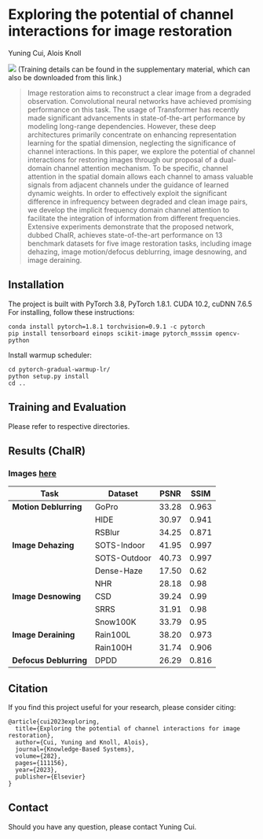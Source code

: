 # Exploring the potential of channel interactions for image restoration
Yuning Cui, Alois Knoll

[![](https://img.shields.io/badge/Paper-blue.svg)](https://www.sciencedirect.com/science/article/abs/pii/S0950705123009061)
(Training details can be found in the supplementary material, which can also be downloaded from this link.)

>Image restoration aims to reconstruct a clear image from a degraded observation. Convolutional neural networks have achieved promising performance on this task. The usage of Transformer has recently made significant advancements in state-of-the-art performance by modeling long-range dependencies. However, these deep architectures primarily concentrate on enhancing representation learning for the spatial dimension, neglecting the significance of channel interactions. In this paper, we explore the potential of channel interactions for restoring images through our proposal of a dual-domain channel attention mechanism. To be specific, channel attention in the spatial domain allows each channel to amass valuable signals from adjacent channels under the guidance of learned dynamic weights. In order to effectively exploit the significant difference in infrequency between degraded and clean image pairs, we develop the implicit frequency domain channel attention to facilitate the integration of information from different frequencies. Extensive experiments demonstrate that the proposed network, dubbed ChaIR, achieves state-of-the-art performance on 13 benchmark datasets for five image restoration tasks, including image dehazing, image motion/defocus deblurring, image desnowing, and image deraining.


## Installation
The project is built with PyTorch 3.8, PyTorch 1.8.1. CUDA 10.2, cuDNN 7.6.5
For installing, follow these instructions:
~~~
conda install pytorch=1.8.1 torchvision=0.9.1 -c pytorch
pip install tensorboard einops scikit-image pytorch_msssim opencv-python
~~~
Install warmup scheduler:
~~~
cd pytorch-gradual-warmup-lr/
python setup.py install
cd ..
~~~
## Training and Evaluation
Please refer to respective directories.
## Results (ChaIR) 
### Images [here](https://drive.google.com/drive/folders/1PEyjMOJ8-MAZOkS1manAF-0cyWABiMJW?usp=drive_link)

|Task|Dataset|PSNR|SSIM|
|----|------|-----|----|
|**Motion Deblurring**|GoPro|33.28|0.963|
||HIDE|30.97|0.941|
||RSBlur|34.25|0.871|
|**Image Dehazing**|SOTS-Indoor|41.95|0.997|
||SOTS-Outdoor|40.73|0.997|
||Dense-Haze|17.50|0.62|
||NHR|28.18|0.98|
|**Image Desnowing**|CSD|39.24|0.99|
||SRRS|31.91|0.98|
||Snow100K|33.79|0.95|
|**Image Deraining**|Rain100L|38.20|0.973|
||Rain100H|31.74|0.906|
|**Defocus Deblurring**|DPDD|26.29|0.816|



## Citation
If you find this project useful for your research, please consider citing:
~~~
@article{cui2023exploring,
  title={Exploring the potential of channel interactions for image restoration},
  author={Cui, Yuning and Knoll, Alois},
  journal={Knowledge-Based Systems},
  volume={282},
  pages={111156},
  year={2023},
  publisher={Elsevier}
}
~~~
## Contact
Should you have any question, please contact Yuning Cui.
